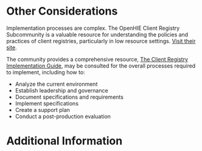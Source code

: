 # Other Considerations

Implementation processes are complex. The OpenHIE Client Registry Subcommunity is a valuable resource for understanding the policies and practices of client registries, particularly in low resource settings. [Visit their site](https://ohie.org/client-registry/).

The community provides a comprehensive resource, [The Client Registry Implementation Guide](https://docs.google.com/document/d/1AwOm1oErLoJ7pyI7ouc_m7AsMInscHL7whmnKzIIsGk), may be consulted for the overall processes required to implement, including how to:

* Analyze the current environment
* Establish leadership and governance
* Document specifications and requirements
* Implement specifications
* Create a support plan
* Conduct a post-production evaluation

# Additional Information

